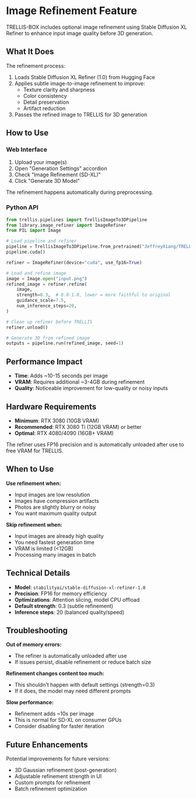 # Image Refinement Feature

TRELLIS-BOX includes optional image refinement using Stable Diffusion XL Refiner to enhance input image quality before 3D generation.

## What It Does

The refinement process:
1. Loads Stable Diffusion XL Refiner (1.0) from Hugging Face
2. Applies subtle image-to-image refinement to improve:
   - Texture clarity and sharpness
   - Color consistency
   - Detail preservation
   - Artifact reduction
3. Passes the refined image to TRELLIS for 3D generation

## How to Use

### Web Interface

1. Upload your image(s)
2. Open "Generation Settings" accordion
3. Check "Image Refinement (SD-XL)"
4. Click "Generate 3D Model"

The refinement happens automatically during preprocessing.

### Python API

```python
from trellis.pipelines import TrellisImageTo3DPipeline
from library.image_refiner import ImageRefiner
from PIL import Image

# Load pipeline and refiner
pipeline = TrellisImageTo3DPipeline.from_pretrained("JeffreyXiang/TRELLIS-image-large")
pipeline.cuda()

refiner = ImageRefiner(device="cuda", use_fp16=True)

# Load and refine image
image = Image.open("input.png")
refined_image = refiner.refine(
    image,
    strength=0.3,  # 0.0-1.0, lower = more faithful to original
    guidance_scale=7.5,
    num_inference_steps=20,
)

# Clean up refiner before TRELLIS
refiner.unload()

# Generate 3D from refined image
outputs = pipeline.run(refined_image, seed=1)
```

## Performance Impact

- **Time**: Adds ~10-15 seconds per image
- **VRAM**: Requires additional ~3-4GB during refinement
- **Quality**: Noticeable improvement for low-quality or noisy inputs

## Hardware Requirements

- **Minimum**: RTX 3080 (10GB VRAM)
- **Recommended**: RTX 3080 Ti (12GB VRAM) or better
- **Optimal**: RTX 4080/4090 (16GB+ VRAM)

The refiner uses FP16 precision and is automatically unloaded after use to free VRAM for TRELLIS.

## When to Use

**Use refinement when:**
- Input images are low resolution
- Images have compression artifacts
- Photos are slightly blurry or noisy
- You want maximum quality output

**Skip refinement when:**
- Input images are already high quality
- You need fastest generation time
- VRAM is limited (<12GB)
- Processing many images in batch

## Technical Details

- **Model**: `stabilityai/stable-diffusion-xl-refiner-1.0`
- **Precision**: FP16 for memory efficiency
- **Optimizations**: Attention slicing, model CPU offload
- **Default strength**: 0.3 (subtle refinement)
- **Inference steps**: 20 (balanced quality/speed)

## Troubleshooting

**Out of memory errors:**
- The refiner is automatically unloaded after use
- If issues persist, disable refinement or reduce batch size

**Refinement changes content too much:**
- This shouldn't happen with default settings (strength=0.3)
- If it does, the model may need different prompts

**Slow performance:**
- Refinement adds ~10s per image
- This is normal for SD-XL on consumer GPUs
- Consider disabling for faster iteration

## Future Enhancements

Potential improvements for future versions:
- 3D Gaussian refinement (post-generation)
- Adjustable refinement strength in UI
- Custom prompts for refinement
- Batch refinement optimization

